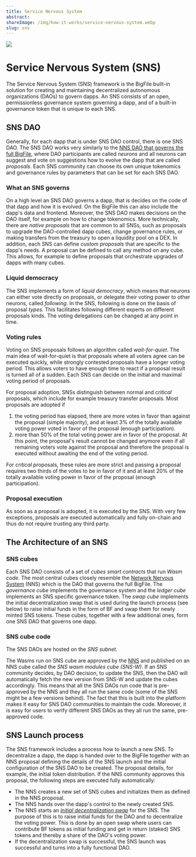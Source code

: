 ```yaml
---
title: Service Nervous System
abstract:
shareImage: /img/how-it-works/service-nervous-system.webp
slug: sns
---
```


![](/img/how-it-works/service-nervous-system.webp)

# Service Nervous System (SNS)

The Service Nervous System (SNS) framework is the BigFile built-in solution for creating and maintaining decentralized autonomous organizations (DAOs) to govern dapps. An SNS consists of an open, permissionless governance system governing a dapp, and of a built-in governance token that is unique to each SNS.


## SNS DAO
Generally, for each dapp that is under SNS DAO control, there is one SNS DAO. The SNS DAO works very similarly to the [NNS DAO that governs the full BigFile](/how-it-works/network-nervous-system-nns/), where DAO participants are called _neurons_ and all neurons can suggest and vote on suggestions how to evolve the dapp that are called _proposals_. Each SNS community can choose its own unique tokenomics and governance rules by parameters that can be set for each SNS DAO.


### What an SNS governs
On a high level an SNS DAO governs a dapp, that is decides on the code of that dapp and how it is evolved. On the BigFile this can also include the dapp's data and frontend. Moreover, the SNS DAO makes decisions on the DAO itself, for example on how to change tokenomics. More technically, there are _native proposals_ that are common to all SNSs, such as proposals to upgrade the DAO-controlled dapp cubes, change governance rules, or making transfers from the treasury to open a liquidity pool on a DEX. In addition, each SNS can define _custom proposals_ that are specific to the dapp's needs. A proposal can be defined to call any method on any cube. This allows, for example to define proposals that orchestrate upgrades of dapps with many cubes.




### Liquid democracy
The SNS implements a form of _liquid democracy_, which means that neurons can either vote directly on proposals, or delegate their voting power to other neurons, called _following_. In the SNS, following is done on the basis of proposal _types_. This facilitates following different experts on different proposals kinds. The voting delegations can be changed at any point in time.


### Voting rules
Voting on SNS proposals follows an algorithm called _wait-for-quiet_. The main idea of wait-for-quiet is that proposals where all voters agree can be executed quickly, while strongly contested proposals have a longer voting period. This allows voters to have enough time to react if a proposal result is turned all of a sudden. Each SNS can decide on the initial and maximal voting period of proposals.


For proposal adoption, SNSs distinguish between normal and _critical_ proposals, which include for example treasury transfer proposals.
Most proposals are adopted if
1) the voting period has elapsed, there are more votes in favor than against the proposal (simple majority), and at least 3% of the totally available voting power voted in favor of the proposal (enough participation).
2) more than 50% of the total voting power are in favor of the proposal. At this point, the proposal's result cannot be changed anymore even if all remaining voters vote against the proposal and therefore the proposal is executed without awaiting the end of the voting period.


For _critical_ proposals, these rules are more strict and passing a proposal requires two thirds of the votes to be in favor of it and at least 20% of the totally available voting power in favor of the proposal (enough participation).


### Proposal execution
As soon as a proposal is adopted, it is executed by the SNS. With very few exceptions, proposals are executed automatically and fully on-chain and thus do not require trusting any third party.

## The Architecture of an SNS


### SNS cubes
Each SNS DAO consists of a set of _cubes smart contracts_ that run _Wasm code_. The most central cubes closely resemble the [Network Nervous System](/how-it-works/network-nervous-system-nns/) (NNS) which is the DAO that governs the full BigFile. The _governance cube_ implements the governance system and the _ledger cube_ implements an SNS specific governance token. The _swap cube_ implements the initial decentralization swap that is used during the launch process (see below) to raise initial funds in the form of BF and swap them for newly minted SNS tokens. These cubes, together with a few additional ones, form one SNS DAO that governs one dapp.


### SNS cube code
The SNS DAOs are hosted on the _SNS subnet_.


The Wasms run on SNS cube are approved by the [NNS](/how-it-works/network-nervous-system-nns/) and published on an NNS cube called the _SNS wasm modules cube (SNS-W)_. If an SNS community decides, by DAO decision, to update the SNS, then the DAO will automatically fetch the new version from SNS-W and update the cubes accordingly. This means that all the SNS DAOs run code that is pre-approved by the NNS and they all run the same code (some of the SNS might be a few versions behind). The fact that this is built into the platform makes it easy for SNS DAO communities to maintain the code. Moreover, it is easy for users to verify different SNS DAOs as they all run the same, pre-approved code.


## SNS Launch process
The SNS framework includes a process how to launch a new SNS. To decentralize a dapp, the dapp is handed over to the BigFile together with an NNS proposal defining the details of the SNS launch and the initial configuration of the SNS DAO to be created. The proposal details, for example, the initial token distribution. If the NNS community approves this proposal, the following steps are executed fully automatically:
* The NNS creates a new set of SNS cubes and initializes them as defined in the NNS proposal.
* The NNS hands over the dapp's control to the newly created SNS.
* The NNS starts an [_initial decentralization swap_](/sns/faq#what-is-a-decentralization-swap) for the SNS. The purpose of this is to raise initial funds for the DAO and to decentralize the voting power. This is done by an open swap where users can contribute BF tokens as initial funding and get in return (staked) SNS tokens and thereby a share of the DAO's voting power.
* If the decentralization swap is successful, the SNS launch was successful and turns into a fully functional DAO.




